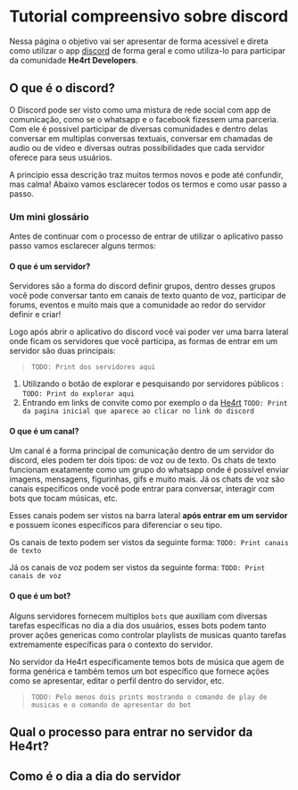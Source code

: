 # Tutorial compreensivo sobre discord

Nessa página o objetivo vai ser apresentar de forma acessivel e direta como utilizar o app [discord](https://discord.com) de forma geral e como utiliza-lo para participar da comunidade **He4rt Developers**.

## O que é o discord?

O Discord pode ser visto como uma mistura de rede social com app de comunicação, como se o whatsapp e o facebook fizessem uma parceria. Com ele é possivel participar de diversas comunidades e dentro delas conversar em multiplas conversas textuais, conversar em chamadas de audio ou de video e diversas outras possibilidades que cada servidor oferece para seus usuários.

A principio essa descrição traz muitos termos novos e pode até confundir, mas calma! Abaixo vamos esclarecer todos os termos e como usar passo a passo.

### Um mini glossário

Antes de continuar com o processo de entrar de utilizar o aplicativo passo passo vamos esclarecer alguns termos:

#### O que é um servidor?

Servidores são a forma do discord definir grupos, dentro desses grupos você pode conversar tanto em canais de texto quanto de voz, participar de forums, eventos e muito mais que a comunidade ao redor do servidor definir e criar!

Logo após abrir o aplicativo do discord você vai poder ver uma barra lateral onde ficam os servidores que você participa, as formas de entrar em um servidor são duas principais:

> `TODO: Print dos servidores aqui`

1. Utilizando o botão de explorar e pesquisando por servidores públicos : `TODO: Print do explorar aqui`
2. Entrando em links de convite como por exemplo o da [He4rt](https://discord.gg/he4rt) `TODO: Print da pagina inicial que aparece ao clicar no link do discord`

#### O que é um canal?

Um canal é a forma principal de comunicação dentro de um servidor do discord, eles podem ter dois tipos: de voz ou de texto. Os chats de texto funcionam exatamente como um grupo do whatsapp onde é possível enviar imagens, mensagens, figurinhas, gifs e muito mais. Já os chats de voz são canais específicos onde você pode entrar para conversar, interagir com bots que tocam músicas, etc.

Esses canais podem ser vistos na barra lateral **após entrar em um servidor** e possuem ícones específicos para diferenciar o seu tipo.

Os canais de texto podem ser vistos da seguinte forma: `TODO: Print canais de texto`

Já os canais de voz podem ser vistos da seguinte forma: `TODO: Print canais de voz`

#### O que é um bot?

Alguns servidores fornecem multiplos `bots` que auxiliam com diversas tarefas específicas no dia a dia dos usuários, esses bots podem tanto prover ações genericas como controlar playlists de musicas quanto tarefas extremamente específicas para o contexto do servidor.

No servidor da He4rt especificamente temos bots de música que agem de forma genérica e também temos um bot específico que fornece ações como se apresentar, editar o perfil dentro do servidor, etc.

> `TODO: Pelo menos dois prints mostrando o comando de play de musicas e o comando de apresentar do bot`

## Qual o processo para entrar no servidor da He4rt?
## Como é o dia a dia do servidor
